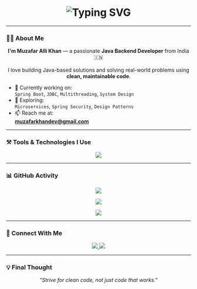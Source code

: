 <!-- README.md -->

<!-- Animated Intro -->
<h1 align="center">
  <img src="https://readme-typing-svg.herokuapp.com?font=Fira+Code&size=28&duration=3000&pause=800&color=F7A41D&center=true&vCenter=true&width=600&lines=This+is+Muzafar+Alli+Khan;Welcome+to+my+Profile+%F0%9F%91%8B" alt="Typing SVG" />
</h1>

---

### 👨‍💻 About Me

<p align="center">
  <strong>I'm Muzafar Alli Khan</strong> — a passionate <strong>Java Backend Developer</strong> from India 🇮🇳  
  <br><br>
  I love building Java-based solutions and solving real-world problems using <strong>clean, maintainable code</strong>.
</p>

- 🔭 Currently working on:  
  `Spring Boot`, `JDBC`, `Multithreading`, `System Design`
- 🌱 Exploring:  
  `Microservices`, `Spring Security`, `Design Patterns`
- 📫 Reach me at:  
  **muzafarkhandev@gmail.com**

---

### ⚒️ Tools & Technologies I Use

<p align="center">
  <img src="https://skillicons.dev/icons?i=java,spring,mysql,hibernate,git,github,vscode,eclipse,html,css" />
</p>

---

### 📊 GitHub Activity

<p align="center">
  <img src="https://github-readme-stats.vercel.app/api?username=muzafar-dev&show_icons=true&theme=radical&border_radius=10" />
</p>

<p align="center">
  <img src="https://github-readme-streak-stats.herokuapp.com?user=muzafar-dev&theme=radical&border_radius=10" />
</p>

<p align="center">
  <img src="https://github-readme-stats.vercel.app/api/top-langs/?username=muzafar-dev&layout=compact&theme=radical&border_radius=10" />
</p>

---

### 🤝 Connect With Me

<p align="center">
  <a href="mailto:muzafarkhandev@gmail.com">
    <img src="https://img.shields.io/badge/Gmail-D14836?style=for-the-badge&logo=gmail&logoColor=white" />
  </a>
  <a href="https://linkedin.com/in/your-linkedin-id" target="_blank">
    <img src="https://img.shields.io/badge/LinkedIn-blue?style=for-the-badge&logo=linkedin&logoColor=white" />
  </a>
</p>

---

### 💡 Final Thought

<p align="center"><em>"Strive for clean code, not just code that works."</em></p>

